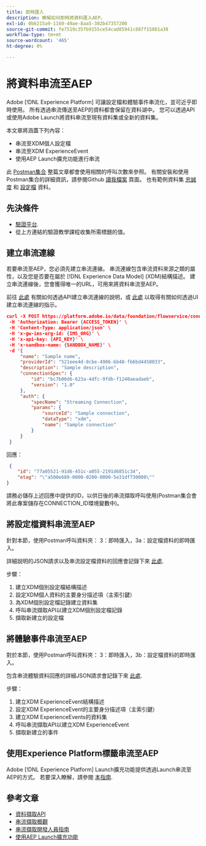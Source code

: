 ```yaml
---
title: 即時匯入
description: 瞭解如何即時將資料匯入AEP。
exl-id: 0b6215a9-1160-49ae-8aa5-302b47357200
source-git-commit: fe7519c35fb9155ce54cad85941c887f15881a38
workflow-type: tm+mt
source-wordcount: '465'
ht-degree: 0%

---
```


# 將資料串流至AEP

Adobe [!DNL Experience Platform] 可讓設定檔和體驗事件串流化，並可近乎即時使用。 所有透過串流傳送至AEP的資料都會保留在資料湖中。 您可以透過API或使用Adobe Launch將資料串流至現有資料集或全新的資料集。

本文章將涵蓋下列內容：

* 串流至XDM個人設定檔
* 串流至XDM ExperienceEvent
* 使用AEP Launch擴充功能進行串流

此 [Postman集合](https://github.com/Adobe-Marketing-Cloud/exchange-aep-profile-integration-postman) 整篇文章都會使用相關的呼叫次數來參照。 有關安裝和使用Postman集合的詳細資訊，請參閱Github [讀我檔案](https://github.com/Adobe-Marketing-Cloud/exchange-aep-profile-integration-postman/blob/master/README.md) 頁面。 也有範例資料集 [忠誠度](https://github.com/Adobe-Marketing-Cloud/exchange-aep-profile-integration-postman/blob/master/AEP%20loyalty%20events.json) 和 [設定檔](https://github.com/Adobe-Marketing-Cloud/exchange-aep-profile-integration-postman/blob/master/AEP%20loyalty%20profiles.json) 資料。

## 先決條件

* [驗證平台](https://docs.adobe.com/content/help/en/experience-platform/tutorials/authentication.html).
* 從上方連結的驗證教學課程收集所需標題的值。

## 建立串流連線

若要串流至AEP，您必須先建立串流連線。 串流連線包含串流資料來源之類的屬性，以及您是否要在屬於 [!DNL Experience Data Model] (XDM)結構描述。 建立串流連線後，您會獲得唯一的URL，可用來將資料串流至AEP。

前往 [此處](https://docs.adobe.com/content/help/en/experience-platform/ingestion/tutorials/create-streaming-connection.html) 有關如何透過API建立串流連線的說明，或 [此處](https://docs.adobe.com/content/help/en/experience-platform/ingestion/tutorials/create-streaming-connection-ui.html) 以取得有關如何透過UI建立串流連線的指示。

```json
curl -X POST https://platform.adobe.io/data/foundation/flowservice/connections \
 -H 'Authorization: Bearer {ACCESS_TOKEN}' \
 -H 'Content-Type: application/json' \
 -H 'x-gw-ims-org-id: {IMS_ORG}' \
 -H 'x-api-key: {API_KEY}' \
 -H 'x-sandbox-name: {SANDBOX_NAME}' \
 -d '{
     "name": "Sample name",
     "providerId": "521eee4d-8cbe-4906-bb48-fb6bd4450033",
     "description": "Sample description",
     "connectionSpec": {
         "id": "bc7b00d6-623a-4dfc-9fdb-f1240aeadaeb",
         "version": "1.0"
     },
     "auth": {
         "specName": "Streaming Connection",
         "params": {
             "sourceId": "Sample connection",
             "dataType": "xdm",
             "name": "Sample connection"
         }
     }
 }
```

回應：

```json
 {
    "id": "77a05521-91d6-451c-a055-2191d6851c34",
    "etag": "\"a500e689-0000-0200-0000-5e31df730000\""
}
```

請務必儲存上述回應中提供的ID，以供日後的串流擷取呼叫使用(Postman集合會將此專案儲存在CONNECTION_ID環境變數中)。

## 將設定檔資料串流至AEP

針對本節，使用Postman呼叫資料夾： 3：即時匯入，3a：設定檔資料的即時匯入。

詳細說明的JSON請求以及串流設定檔資料的回應會記錄下來 [此處](https://docs.adobe.com/content/help/en/experience-platform/ingestion/tutorials/streaming-record-data.html).

步驟：

1. 建立XDM個別設定檔結構描述
1. 設定XDM個人資料的主要身分描述項（主索引鍵）
1. 為XDM個別設定檔記錄建立資料集
1. 呼叫串流擷取API以建立XDM個別設定檔記錄
1. 擷取新建立的設定檔

## 將體驗事件串流至AEP

對於本節，使用Postman呼叫資料夾： 3：即時匯入，3b：設定檔資料的即時匯入。

包含串流體驗資料回應的詳細JSON請求會記錄下來 [此處](https://docs.adobe.com/content/help/en/experience-platform/ingestion/tutorials/streaming-time-series-data.html).

步驟：

1. 建立XDM ExperienceEvent結構描述
1. 設定XDM ExperienceEvent的主要身分描述項（主索引鍵）
1. 建立XDM ExperienceEvents的資料集
1. 呼叫串流擷取API以建立XDM ExperienceEvent
1. 擷取新建立的事件

## 使用Experience Platform標籤串流至AEP

Adobe [!DNL Experience Platform] Launch擴充功能提供透過Launch串流至AEP的方式。 若要深入瞭解，請參閱 [本指南](https://docs.adobe.com/content/help/zh-Hant/launch/using/extensions-ref/adobe-extension/aep-extension/overview.html).

## 參考文章

* [資料擷取API](https://www.adobe.io/apis/experienceplatform/home/api-reference.html#/acpdr/swagger-specs)
* [串流擷取概觀](https://docs.adobe.com/content/help/zh-Hant/experience-platform/ingestion/home.translate.html#!api-specification/markdown/narrative/technical_overview/streaming_ingest/streaming_ingest_overview.md)
* [串流擷取開發人員指南](https://www.adobe.io/apis/experienceplatform/home/data-ingestion/data-ingestion-services.html#!api-specification/markdown/narrative/technical_overview/streaming_ingest/getting_started_with_platform_streaming_ingestion.md)
* [使用AEP Launch擴充功能](https://docs.adobe.com/content/help/zh-Hant/launch/using/extensions-ref/adobe-extension/aep-extension/overview.html)
